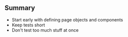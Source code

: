 ## Summary

- Start early with defining page objects and components
- Keep tests short
- Don't test too much stuff at once
